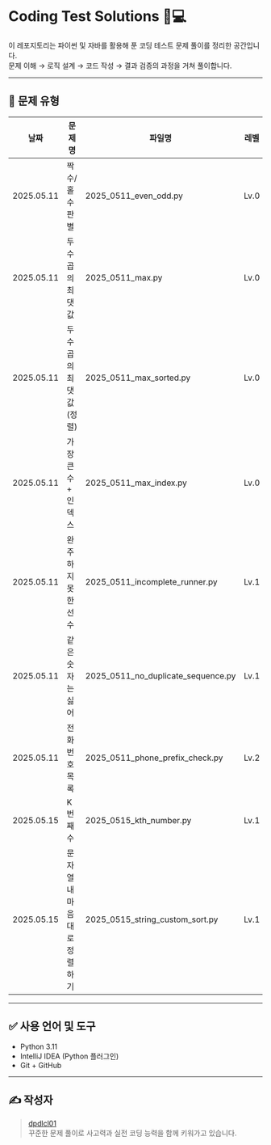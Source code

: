 # Coding Test Solutions 🧠💻

이 레포지토리는 파이썬 및 자바를 활용해 푼 코딩 테스트 문제 풀이를 정리한 공간입니다.  
문제 이해 → 로직 설계 → 코드 작성 → 결과 검증의 과정을 거쳐 풀이합니다.

---

## 📌 문제 유형

| 날짜        | 문제명                    | 파일명                              | 레벨  | 주요 개념                              |
|-------------|---------------------------|-------------------------------------|--------|-----------------------------------------|
| 2025.05.11  | 짝수/홀수 판별            | 2025_0511_even_odd.py               | Lv.0   | 조건문, for문                           |
| 2025.05.11  | 두 수 곱의 최댓값         | 2025_0511_max.py                    | Lv.0   | 이중 for문, 완전탐색                    |
| 2025.05.11  | 두 수 곱의 최댓값 (정렬)  | 2025_0511_max_sorted.py             | Lv.0   | 정렬, 음수 고려                         |
| 2025.05.11  | 가장 큰 수 + 인덱스       | 2025_0511_max_index.py              | Lv.0   | max(), index()                          |
| 2025.05.11  | 완주하지 못한 선수        | 2025_0511_incomplete_runner.py      | Lv.1   | 정렬, zip, 비교                         |
| 2025.05.11  | 같은 숫자는 싫어          | 2025_0511_no_duplicate_sequence.py  | Lv.1   | 리스트 반복, 조건 비교, 연속 제거       |
| 2025.05.11  | 전화번호 목록             | 2025_0511_phone_prefix_check.py     | Lv.2   | 해시, startswith(), 중복 탐지           |
| 2025.05.15  | K번째 수                  | 2025_0515_kth_number.py             | Lv.1   | 리스트 슬라이싱, 정렬, 인덱싱          |
| 2025.05.15  | 문자열 내 마음대로 정렬하기 | 2025_0515_string_custom_sort.py     | Lv.1   | 문자열, 정렬 기준, lambda               |

---

## ✅ 사용 언어 및 도구

- Python 3.11
- IntelliJ IDEA (Python 플러그인)
- Git + GitHub

---

## ✍️ 작성자

> [dpdlcl01](https://github.com/dpdlcl01)  
> 꾸준한 문제 풀이로 사고력과 실전 코딩 능력을 함께 키워가고 있습니다.
